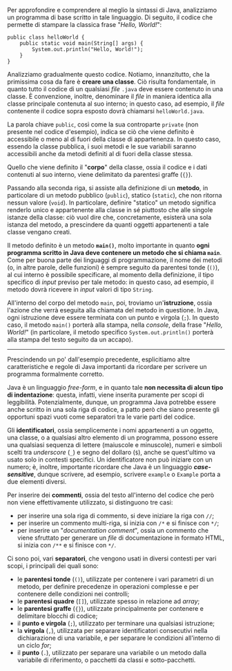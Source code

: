 Per approfondire e comprendere al meglio la sintassi di Java, analizziamo un programma di base scritto in tale linguaggio. Di seguito, il codice che permette di stampare la classica frase "*Hello, World!*":

```
public class helloWorld {
    public static void main(String[] args) {
        System.out.println("Hello, World!");
    }
}
```

Analizziamo gradualmente questo codice. Notiamo, innanzitutto, che la primissima cosa da fare è **creare una classe**. Ciò risulta fondamentale, in quanto tutto il codice di un qualsiasi *file* `.java` deve essere contenuto in una classe. È convenzione, inoltre, denominare il *file* in maniera identica alla classe principale contenuta al suo interno; in questo caso, ad esempio, il *file* contenente il codice sopra esposto dovrà chiamarsi `helloWorld.java`.

La parola chiave `public`, così come la sua controparte `private` (non presente nel codice d'esempio), indica se ciò che viene definito è accessibile o meno al di fuori della classe di appartenenza. In questo caso, essendo la classe pubblica, i suoi metodi e le sue variabili saranno accessibili anche da metodi definiti al di fuori della classe stessa.

Quello che viene definito il "**corpo**" della classe, ossia il codice e i dati contenuti al suo interno, viene delimitato da parentesi graffe (`{}`).

Passando alla seconda riga, si assiste alla definizione di un **metodo**, in particolare di un metodo pubblico (`public`), statico (`static`), che non ritorna nessun valore (`void`). In particolare, definire "statico" un metodo significa renderlo unico e appartenente alla classe in sé piuttosto che alle singole istanze della classe: ciò vuol dire che, concretamente, esisterà una sola istanza del metodo, a prescindere da quanti oggetti appartenenti a tale classe vengano creati.

Il metodo definito è un metodo **`main()`**, molto importante in quanto **ogni programma scritto in Java deve contenere un metodo che si chiama `main`**. Come per buona parte dei linguaggi di programmazione, il nome dei metodi (o, in altre parole, delle funzioni) è sempre seguito da parentesi tonde (`()`), al cui interno è possibile specificare, al momento della definizione, il tipo specifico di *input* previso per tale metodo: in questo caso, ad esempio, il metodo dovrà ricevere in *input* valori di tipo `String`.

All'interno del corpo del metodo `main`, poi, troviamo un'**istruzione**, ossia l'azione che verrà eseguita alla chiamata del metodo in questione. In Java, ogni istruzione deve essere terminata con un punto e virgola (`;`). In questo caso, il metodo `main()` porterà alla stampa, nella *console*, della frase "*Hello, World!*" (in particolare, il metodo specifico `System.out.println()` porterà alla stampa del testo seguito da un accapo).
___
Prescindendo un po' dall'esempio precedente, esplicitiamo altre caratteristiche e regole di Java importanti da ricordare per scrivere un programma formalmente corretto.

Java è un linguaggio *free-form*, e in quanto tale **non necessita di alcun tipo di indentazione**: questa, infatti, viene inserita puramente per scopi di leggibilità. Potenzialmente, dunque, un programma Java potrebbe essere anche scritto in una sola riga di codice, a patto però che siano presente gli opportuni spazi vuoti come separatori tra le varie parti del codice.

Gli **identificatori**, ossia semplicemente i nomi appartenenti a un oggetto, una classe, o a qualsiasi altro elemento di un programma, possono essere una qualsiasi sequenza di lettere (maiuscole e minuscole), numeri e simboli scelti tra *underscore* (`_`) e segno del dollaro (`$`), anche se quest'ultimo va usato solo in contesti specifici. Un identificatore non può iniziare con un numero; è, inoltre, importante ricordare che Java è un linguaggio ***case-sensitive***, dunque scrivere, ad esempio, scrivere `example` o `Example` porta a due elementi diversi.

Per inserire dei **commenti**, ossia del testo all'interno del codice che però non viene effettivamente utilizzato, si distinguono tre casi:
- per inserire una sola riga di commento, si deve iniziare la riga con `//`;
- per inserire un commento multi-riga, si inizia con `/*` e si finisce con `*/`;
- per inserire un "*documentation comment*", ossia un commento che viene sfruttato per generare un *file* di documentazione in formato HTML, si inizia con `/**` e si finisce con `*/`.

Ci sono poi, vari **separatori**, che vengono usati in diversi contesti per vari scopi, i principali dei quali sono:
- le **parentesi tonde** (`()`), utilizzate per contenere i vari parametri di un metodo, per definire precedenze in operazioni complesse e per contenere delle condizioni nei controlli;
- le **parentesi quadre** (`[]`), utilizzate spesso in relazione ad *array*;
- le **parentesi graffe** (`{}`), utilizzate principalmente per contenere e delimitare blocchi di codice;
- il **punto e virgola** (`;`), utilizzato per terminare una qualsiasi istruzione;
- la **virgola** (`,`), utilizzata per separare identificatori consecutivi nella dichiarazione di una variabile, e per separare le condizioni all'interno di un ciclo *for*;
- il **punto** (`.`), utilizzato per separare una variabile o un metodo dalla variabile di riferimento, o pacchetti da classi e sotto-pacchetti.